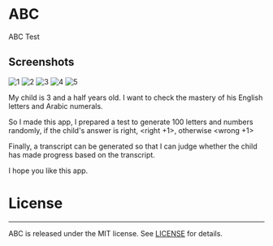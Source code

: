 # ABC
ABC Test

## Screenshots

![1](iPhone/1.png)
![2](iPhone/2.png)
![3](iPhone/3.png)
![4](iPhone/4.png)
![5](iPhone/5.png)

My child is 3 and a half years old. I want to check the mastery of his English letters and Arabic numerals.

So I made this app, I prepared a test to generate 100 letters and numbers randomly, if the child's answer is right, <right +1>, otherwise <wrong +1>

Finally, a transcript can be generated so that I can judge whether the child has made progress based on the transcript.

I hope you like this app.

# License
---

ABC is released under the MIT license. See [LICENSE](LICENSE) for details.
